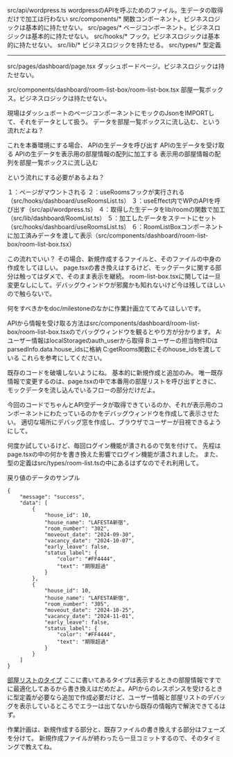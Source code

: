 src/api/wordpress.ts
wordpressのAPIを呼ぶためのファイル。生データの取得だけで加工は行わない
src/components/*
関数コンポーネント。ビジネスロジックは基本的に持たせない。
src/pages/*
ページコンポーネント。ビジネスロジックは基本的に持たせない。
src/hooks/*
フック。ビジネスロジックは基本的に持たせない。
src/lib/*
ビジネスロジックを持たせる。
src/types/*
型定義

---

src/pages/dashboard/page.tsx
ダッシュボードページ。ビジネスロジックは持たせない。

src/components/dashboard/room-list-box/room-list-box.tsx
部屋一覧ボックス。ビジネスロジックは持たせない。

現場はダッシュボートのページコンポーネントにモックのJsonをIMPORTして、それをデータとして扱う。
データを部屋一覧ボックスに流し込む、という流れだよね？

これを本番環境にする場合、
APIの生データを呼び出す
APIの生データを受け取る
APIの生データを表示用の部屋情報の配列に加工する
表示用の部屋情報の配列を部屋一覧ボックスに流し込む

という流れにする必要があるよね？

１：ページがマウントされる
２：useRoomsフックが実行される（src/hooks/dashboard/useRoomsList.ts）
３：useEffect内でWPのAPIを呼び出す（src/api/wordpress.ts）
４：取得した生データをlib/roomの関数で加工（src/lib/dashboard/RoomList.ts）
５：加工したデータをステートにセット（src/hooks/dashboard/useRoomsList.ts）
６：RoomListBoxコンポーネントに加工済みデータを渡して表示（src/components/dashboard/room-list-box/room-list-box.tsx）

この流れでいい？
その場合、新規作成するファイルと、そのファイルの中身の作成をしてほしい。
page.tsxの書き換えはするけど、モックデータに関する部分は触ってはダメで、そのまま表示を継続。
room-list-box.tsxに関しては一旦変更なしにして。デバッグウィンドウが邪魔かも知れないけど今は残してほしいので触らないで。

何をすべきかをdoc/milestoneのなかに作業計画立ててみてほしいです。

APIから情報を受け取る方法はsrc/components/dashboard/room-list-box/room-list-box.tsxのでバッグウィンドウを観るとやり方が分かります。
A:ユーザー情報はlocalStorageのauth_userから取得
B:ユーザーの担当物件IDはparsedInfo.data.house_idsに格納
C:getRooms関数にそのhouse_idsを渡している
これらを参考にしてください。

既存のコードを破壊しないようにね。
基本的に新規作成と追加のみ。
唯一既存情報で変更するのは、page.tsxの中で本番用の部屋リストを呼び出すときに、モックデータを流し込んでいるフローの部分だけだよ。

今回のコードでちゃんとAPI空データが取得できているのか、それが表示用のコンポーネントにわたっているのかをデバッグウィンドウを作成して表示させたい。
適切な場所にデバッグ窓を作成し、ブラウザでユーザーが目視できるようにして。

何度か試しているけど、毎回ログイン機能が潰されるので気を付けて。
先程はpage.tsxの中の何かを書き換えた影響でログイン機能が潰されました。
また、型の定義はsrc/types/room-list.tsの中にあるはずなのでそれ利用して。

戻り値のデータのサンプル
```
{
    "message": "success",
    "data": [
        {
            "house_id": 10,
            "house_name": "LAFESTA新宿",
            "room_number": "302",
            "moveout_date": "2024-09-30",
            "vacancy_date": "2024-10-07",
            "early_leave": false,
            "status_label": {
                "color": "#FF4444",
                "text": "期限超過"
            }
        },
        {
            "house_id": 10,
            "house_name": "LAFESTA新宿",
            "room_number": "305",
            "moveout_date": "2024-10-25",
            "vacancy_date": "2024-11-01",
            "early_leave": false,
            "status_label": {
                "color": "#FF4444",
                "text": "期限超過"
            }
        }
    ]
}
```
[部屋リストのタイプ](../../src/types/room-list.ts)
ここに書いてあるタイプは表示するときの部屋情報ですでに最適化してあるから書き換えはだめだよ。APIからのレスポンスを受けるときに型定義が必要なら追加で作成必要だけど、ユーザー情報と部屋リストのデバッグを表示しているところでエラーは出てないから既存の情報内で解決できてるはず。

作業計画は、新規作成する部分と、既存ファイルの書き換えする部分はフェーズを分けて。
新規作成ファイルが終わったら一旦コミットするので、そのタイミングで教えてね。